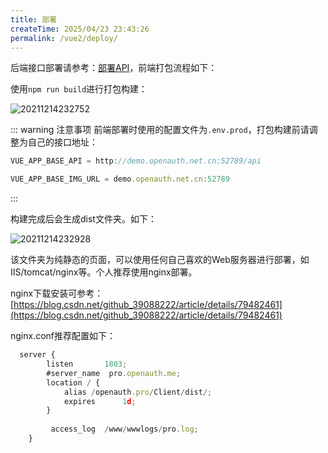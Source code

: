 ```yaml
---
title: 部署
createTime: 2025/04/23 23:43:26
permalink: /vue2/deploy/
---
```


后端接口部署请参考：[部署API](/core/deployapi.html)，前端打包流程如下：

使用`npm run build`进行打包构建：

![20211214232752](http://img.openauth.net.cn/20211214232752.png)

::: warning 注意事项
前端部署时使用的配置文件为`.env.prod`，打包构建前请调整为自己的接口地址：

```javascript
VUE_APP_BASE_API = http://demo.openauth.net.cn:52789/api

VUE_APP_BASE_IMG_URL = demo.openauth.net.cn:52789
```

:::

构建完成后会生成dist文件夹。如下：

![20211214232928](http://img.openauth.net.cn/20211214232928.png)

该文件夹为纯静态的页面，可以使用任何自己喜欢的Web服务器进行部署，如IIS/tomcat/nginx等。个人推荐使用nginx部署。

nginx下载安装可参考：[https://blog.csdn.net/github_39088222/article/details/79482461](https://blog.csdn.net/github_39088222/article/details/79482461)

nginx.conf推荐配置如下：

```javascript
  server {
        listen       1803;
        #server_name  pro.openauth.me;
        location / {
            alias /openauth.pro/Client/dist/;
            expires      1d; 
        }
        
         access_log  /www/wwwlogs/pro.log;
    }

```